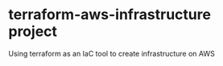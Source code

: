 # terraform-aws-infrastructure project
Using terraform as an IaC tool to create infrastructure on AWS
